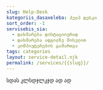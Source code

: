 ```yaml
---
slug: Help-Desk
kategoriis_dasaxeleba: ჰელპ დესკი
sort_order: -1
servisebis_sia:
  - დახმარება დისტაციიურად
  - დახმარება ადგილზე მისვლით
  - კომპიუტერების გამართვა
tags: categories
layout: service-detail.njk
permalink: /services/{{slug}}/
---
```

სდას კლსდჯლკჯდ ად ად
